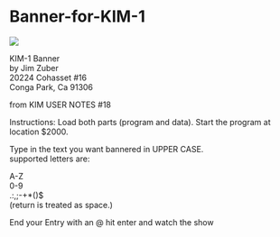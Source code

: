 # Banner-for-KIM-1

![](image)

KIM-1 Banner<br>
by Jim Zuber<br>
   20224 Cohasset #16 <br>
   Conga Park, Ca 91306<br>

from KIM USER NOTES #18

Instructions:
Load both parts (program and data).
Start the program at location $2000. 

Type in the text you want bannered in UPPER CASE. <br>
supported letters are:

A-Z <br>
0-9<br>
.:,;-+*()$<br>
(return is treated as space.)<br>

End your Entry with an @
hit enter and watch the show
